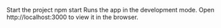 Start the project
npm start
Runs the app in the development mode.
Open http://localhost:3000 to view it in the browser.
